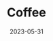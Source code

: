 ---
title: 'Coffee'
date: '2023-05-31' 
metatag: '' 
inventory: '0' 
draft: false 
# meta description 
shortDescripton: ''
description: 'Beverages'
longdescription: ''
tags: ''
brand: ''
subCategory: ''
unit: 'Unit'
sellCount: '0'
featured: False
# product Price
price: '180.0'
# Product Short Description
productID: '3FF136E8-1BFF-ED11-996D-005056B3A416'
type: 'products'
category: 'Beverages' 
thumnailproduct: 'https://eraconnect.blob.core.windows.net/product-images/basics/184adb43-5746-4b1b-8410-79972a6a2264.webp' 
images:
  - image: 'https://eraconnect.blob.core.windows.net/product-images/basics/184adb43-5746-4b1b-8410-79972a6a2264.webp'  
Variants:
---